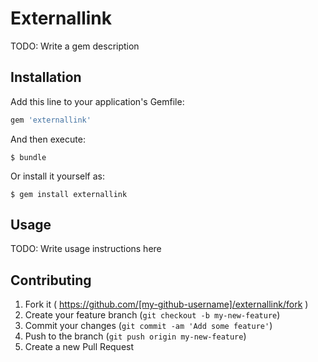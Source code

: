 # Externallink

TODO: Write a gem description

## Installation

Add this line to your application's Gemfile:

```ruby
gem 'externallink'
```

And then execute:

    $ bundle

Or install it yourself as:

    $ gem install externallink

## Usage

TODO: Write usage instructions here

## Contributing

1. Fork it ( https://github.com/[my-github-username]/externallink/fork )
2. Create your feature branch (`git checkout -b my-new-feature`)
3. Commit your changes (`git commit -am 'Add some feature'`)
4. Push to the branch (`git push origin my-new-feature`)
5. Create a new Pull Request
